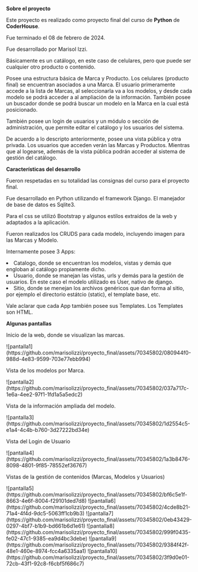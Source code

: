 <strong>Sobre el proyecto</strong>

<p>Este proyecto es realizado como proyecto final del curso de <strong>Python</strong> de <strong>CoderHouse</strong>.</p>
<p>Fue terminado el 08 de febrero de 2024.</p>
<p>Fue desarrollado por Marisol Izzi. </p>
<p>Básicamente es un catálogo, en este caso de celulares, pero que puede ser cualquier otro producto o contenido.</p>
<p>Posee una estructura básica de Marca y Producto. Los celulares (producto final) se encuentran asociados a una Marca. El usuario primeramente accede a la lista de Marcas, al seleccionarla va a los modelos, y desde cada modelo se podrá acceder a al ampliación de la información. También posee un buscador donde se podrá buscar un modelo en la Marca en la cual está posicionado.</p>
<p>También posee un login de usuarios y un módulo o sección de administración, que permite editar el catálogo y los usuarios del sistema.</p>

<p>De acuerdo a lo descripto anteriormente, posee una vista pública y otra privada.
Los usuarios que acceden verán las Marcas y Productos. Mientras que al logearse, además de la vista pública podrán acceder al sistema de gestión del catálogo.


<strong>Características del desarrollo</strong>

<p>Fueron respetadas en su totalidad las consignas del curso para el proyecto final.</p>
<p>Fue desarrollado en Python utilizando el framework Django. El manejador de base de datos es Sqlite3.</p>
<p>Para el css se utilizó Bootstrap y algunos estilos extraídos de la web y adaptados a la aplicación.</p>
<p>Fueron realizados los CRUDS para cada modelo, incluyendo imagen para las Marcas y Modelo.</p>
<p>Internamente posee 3 Apps:</p>
 <li>Catalogo, donde se encuentran los modelos, vistas y demás que engloban al catálogo propiamente dicho.</li>
 <li>Usuario, donde se manejan las vistas, urls y demás para la gestión de usuarios. En este caso el modelo utilizado es User, nativo de django.</li>
 <li>Sitio, donde se menejan los archivos genéricos que dan forma al sitio, por ejemplo el directorio estátcio (static), el template base, etc.</li>
</p>
 <p>Vale aclarar que cada App también posee sus Templates. Los Templates son HTML.</p> 

<p> <strong>Algunas pantallas</strong></p>
<p>Inicio de la web, donde se visualizan las marcas.</p>
![pantalla1](https://github.com/marisolizzi/proyecto_final/assets/70345802/080944f0-988d-4e83-9599-703e77ebb994)
<p>Vista de los modelos por Marca.</p>
![pantalla2](https://github.com/marisolizzi/proyecto_final/assets/70345802/037a717c-1e6a-4ee2-97f1-1fd1a5a5edc2)
<p>Vista de la información ampliada del modelo.</p>
![pantalla3](https://github.com/marisolizzi/proyecto_final/assets/70345802/1d2554c5-e1a4-4c4b-b760-3d27222bd34e)
<p>Vista del Login de Usuario</p>
![pantalla4](https://github.com/marisolizzi/proyecto_final/assets/70345802/1a3b8476-8098-4801-9f85-78552ef36767)
<p>Vistas de la gestión de contenidos (Marcas, Modelos y Usuarios)</p>
![pantalla5](https://github.com/marisolizzi/proyecto_final/assets/70345802/bf6c5e1f-8663-4e6f-8004-f29101ded7d8)
![pantalla6](https://github.com/marisolizzi/proyecto_final/assets/70345802/4cde8b21-71a4-4f4d-9dc5-5063ff1cb9b3)
![pantalla7](https://github.com/marisolizzi/proyecto_final/assets/70345802/0eb43429-0297-4bf7-b1b9-bd661b6d1e61)
![pantalla8](https://github.com/marisolizzi/proyecto_final/assets/70345802/999f0435-fe02-47c1-9385-ea9d4bc3debe)
![pantalla9](https://github.com/marisolizzi/proyecto_final/assets/70345802/9384f42f-48e1-460e-8974-fcc4a6335aa1)
![pantalla10](https://github.com/marisolizzi/proyecto_final/assets/70345802/3f9d0e01-72cb-43f1-92c8-f6cbf5f686c7)

